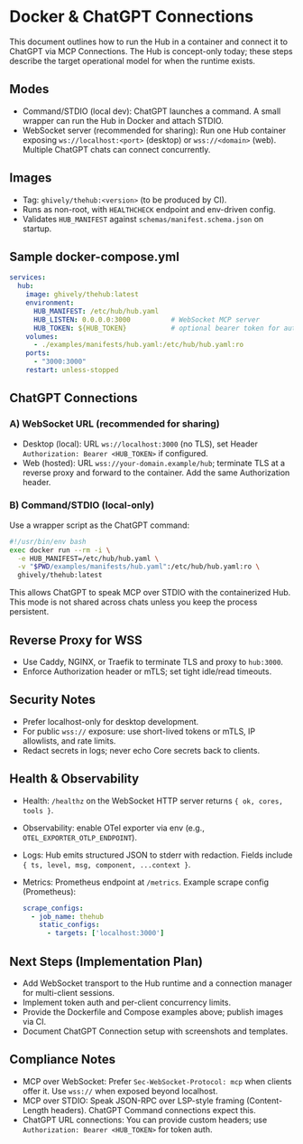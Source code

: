 # Docker & ChatGPT Connections

This document outlines how to run the Hub in a container and connect it to ChatGPT via MCP Connections. The Hub is concept-only today; these steps describe the target operational model for when the runtime exists.

## Modes
- Command/STDIO (local dev): ChatGPT launches a command. A small wrapper can run the Hub in Docker and attach STDIO.
- WebSocket server (recommended for sharing): Run one Hub container exposing `ws://localhost:<port>` (desktop) or `wss://<domain>` (web). Multiple ChatGPT chats can connect concurrently.

## Images
- Tag: `ghively/thehub:<version>` (to be produced by CI).
- Runs as non-root, with `HEALTHCHECK` endpoint and env-driven config.
- Validates `HUB_MANIFEST` against `schemas/manifest.schema.json` on startup.

## Sample docker-compose.yml
```yaml
services:
  hub:
    image: ghively/thehub:latest
    environment:
      HUB_MANIFEST: /etc/hub/hub.yaml
      HUB_LISTEN: 0.0.0.0:3000          # WebSocket MCP server
      HUB_TOKEN: ${HUB_TOKEN}           # optional bearer token for auth
    volumes:
      - ./examples/manifests/hub.yaml:/etc/hub/hub.yaml:ro
    ports:
      - "3000:3000"
    restart: unless-stopped
```

## ChatGPT Connections

### A) WebSocket URL (recommended for sharing)
- Desktop (local): URL `ws://localhost:3000` (no TLS), set Header `Authorization: Bearer <HUB_TOKEN>` if configured.
- Web (hosted): URL `wss://your-domain.example/hub`; terminate TLS at a reverse proxy and forward to the container. Add the same Authorization header.

### B) Command/STDIO (local-only)
Use a wrapper script as the ChatGPT command:
```bash
#!/usr/bin/env bash
exec docker run --rm -i \
  -e HUB_MANIFEST=/etc/hub/hub.yaml \
  -v "$PWD/examples/manifests/hub.yaml":/etc/hub/hub.yaml:ro \
  ghively/thehub:latest
```
This allows ChatGPT to speak MCP over STDIO with the containerized Hub. This mode is not shared across chats unless you keep the process persistent.

## Reverse Proxy for WSS
- Use Caddy, NGINX, or Traefik to terminate TLS and proxy to `hub:3000`.
- Enforce Authorization header or mTLS; set tight idle/read timeouts.

## Security Notes
- Prefer localhost-only for desktop development.
- For public `wss://` exposure: use short-lived tokens or mTLS, IP allowlists, and rate limits.
- Redact secrets in logs; never echo Core secrets back to clients.

## Health & Observability
- Health: `/healthz` on the WebSocket HTTP server returns `{ ok, cores, tools }`.
- Observability: enable OTel exporter via env (e.g., `OTEL_EXPORTER_OTLP_ENDPOINT`).
 - Logs: Hub emits structured JSON to stderr with redaction. Fields include `{ ts, level, msg, component, ...context }`.
 - Metrics: Prometheus endpoint at `/metrics`. Example scrape config (Prometheus):
   
   ```yaml
   scrape_configs:
     - job_name: thehub
       static_configs:
         - targets: ['localhost:3000']
   ```

## Next Steps (Implementation Plan)
- Add WebSocket transport to the Hub runtime and a connection manager for multi-client sessions.
- Implement token auth and per-client concurrency limits.
- Provide the Dockerfile and Compose examples above; publish images via CI.
- Document ChatGPT Connection setup with screenshots and templates.

## Compliance Notes
- MCP over WebSocket: Prefer `Sec-WebSocket-Protocol: mcp` when clients offer it. Use `wss://` when exposed beyond localhost.
- MCP over STDIO: Speak JSON-RPC over LSP-style framing (Content-Length headers). ChatGPT Command connections expect this.
- ChatGPT URL connections: You can provide custom headers; use `Authorization: Bearer <HUB_TOKEN>` for token auth.
